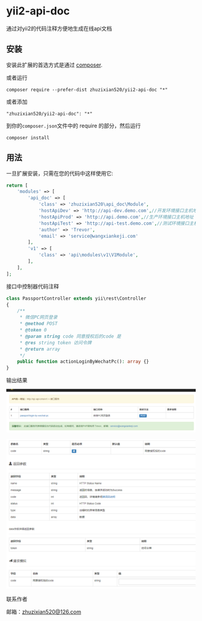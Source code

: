 yii2-api-doc
============
通过对yii2的代码注释方便地生成在线api文档

安装
------------

安装此扩展的首选方式是通过 [composer](http://getcomposer.org/download/).

或者运行

```
composer require --prefer-dist zhuzixian520/yii2-api-doc "*"
```

或者添加

```
"zhuzixian520/yii2-api-doc": "*"
```

到你的`composer.json`文件中的 require 的部分，然后运行
```
composer install
```

用法
-----

一旦扩展安装，只需在您的代码中这样使用它:

```php
return [
    'modules' => [
        'api_doc' => [
            'class' => 'zhuzixian520\api_doc\Module',
            'hostApiDev' => 'http://api-dev.demo.com',//开发环境接口主机地址
            'hostApiProd' => 'http://api.demo.com',//生产环境接口主机地址
            'hostApiTest' => 'http://api-test.demo.com',//测试环境接口主机地址
            'author' => 'Trevor',
            'email' => 'service@wangxiankeji.com'
        ],
        'v1' => [
            'class' => 'api\modules\v1\V1Module',
        ],
    ],
];
```

接口中控制器代码注释
```php
class PassportController extends yii\rest\Controller
{
    /**
     * 微信PC网页登录
     * @method POST
     * @token 0
     * @param string code 同意授权后的code 是
     * @res string token 访问令牌
     * @return array
     */
    public function actionLoginByWechatPc(): array {}
}
```
输出结果

![img.png](img.png)

![img_1.png](img_1.png)

联系作者

邮箱：zhuzixian520@126.com